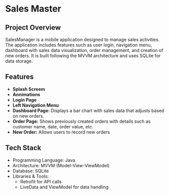 # Sales Master

## Project Overview
SalesManager is a mobile application designed to manage sales activities. The application includes features such as user login, navigation menu, dashboard with sales data visualization, order management, and creation of new orders. It is built following the MVVM architecture and uses SQLite for data storage.

## Features
  + **Splash Screem**
  + **Annimations**
  + **Login Page**
  + **Left Navigation Menu**
  + **Dashboard Page:** Displays a bar chart with sales data that adjusts based on new orders.
  + **Order Page:** Shows previously created orders with details such as customer name, date, order value, etc.
  + **New Order:** Allows users to record new orders

## Tech Stack
  + Programming Language: Java
  + Architecture: MVVM (Model-View-ViewModel)
  + Database: SQLite
  + Libraries & Tools:
      + Retrofit for API calls
      + LiveData and ViewModel for data handling
